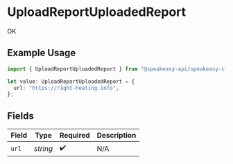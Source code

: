 # UploadReportUploadedReport

OK

## Example Usage

```typescript
import { UploadReportUploadedReport } from "@speakeasy-api/speakeasy-client-sdk-typescript/sdk/models/operations";

let value: UploadReportUploadedReport = {
  url: "https://right-heating.info",
};
```

## Fields

| Field              | Type               | Required           | Description        |
| ------------------ | ------------------ | ------------------ | ------------------ |
| `url`              | *string*           | :heavy_check_mark: | N/A                |